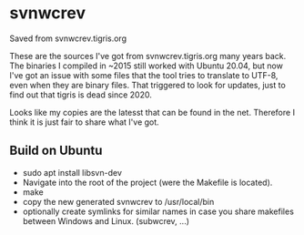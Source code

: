 # svnwcrev
Saved from svnwcrev.tigris.org

These are the sources I've got from svnwcrev.tigris.org many years back.
The binaries I compiled in ~2015 still worked with Ubuntu 20.04, but now 
I've got an issue with some files that the tool tries to translate to UTF-8, 
even when they are binary files. That triggered to look for updates, just to 
find out that tigris is dead since 2020.

Looks like my copies are the latesst that can be found in the net. Therefore I 
think it is just fair to share what I've got.

## Build on Ubuntu

- sudo apt install libsvn-dev
- Navigate into the root of the project (were the Makefile is located).
- make
- copy the new generated svnwcrev to /usr/local/bin
- optionally create symlinks for similar names in case you share makefiles between Windows and Linux.
	(subwcrev, ...)


